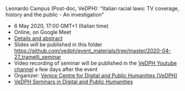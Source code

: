 Leonardo Campus (Post-doc, VeDPH): "Italian racial laws: TV coverage, history and the public - An investigation"

- 6 May 2020, 17:00 GMT+1 (Italian time)
- Online, on Google Meet
- [Details and abstract](https://www.unive.it/data/33113/2/38659)
- Slides will be published in this folder <https://github.com/vedph/event_materials/tree/master/2020-04-27_tramelli_seminar>
- Video recording of seminar will be published in the [VeDPH Youtube channel](https://www.youtube.com/channel/UCpVTd9npww6UwFQti5yu4NQ) a few days after the event
- Organizer: [Venice Centre for Digital and Public Humanities (VeDPH)](https://www.unive.it/vedph)
- [VeDPH Seminars in Digital and Public Humanities](https://www.unive.it/data/agenda/2/39042)
